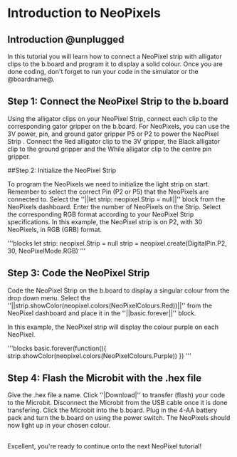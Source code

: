 # Introduction to NeoPixels

## Introduction @unplugged

In this tutorial you will learn how to connect a NeoPixel strip with alligator clips to the b.board and program it to display a solid colour. Once you are done coding, don't forget to run your code in the simulator or the @boardname@.

## Step 1: Connect the NeoPixel Strip to the b.board

Using the alligator clips on your NeoPixel Strip, connect each clip to the corresponding gator gripper on the b.board. For NeoPixels, you can use the 3V power, pin, and ground gator gripper P5 or P2 to power the NeoPixel Strip . Connect the Red alligator clip to the 3V gripper, the Black alligator clip to the ground gripper and the While alligator clip to the centre pin gripper.


##Step 2: Initialize the NeoPixel Strip

To program the NeoPixels we need to initialize the light strip on start. Remember to select the correct Pin (P2 or P5) that the NeoPixels are connected to. Select the ''||let strip: neopixel.Strip = null||'' block from the NeoPixels dashboard. Enter the number of NeoPixels on the Strip. Select the corresponding RGB format according to your NeoPixel Strip specifications. In this example, the NeoPixel strip is on P2, with 30 NeoPixels, in RGB (GRB) format.  

'''blocks
let strip: neopixel.Strip = null
strip = neopixel.create(DigitalPin.P2, 30, NeoPixelMode.RGB)
'''

## Step 3: Code the NeoPixel Strip

Code the NeoPixel Strip on the b.board to display a singular colour from the drop down menu. 
Select the ''||strip.showColor(neopixel.colors(NeoPixelColours.Red))||'' from the NeoPixel dashboard and place it in the ''||basic.forever||'' block.

In this example, the NeoPixel strip will display the colour purple on each NeoPixel.

'''blocks
basic.forever(function(){
    strip.showColor(neopixel.colors(NeoPixelColours.Purple))
})
'''

## Step 4: Flash the Microbit with the .hex file

Give the .hex file a name. Click ''|Download|'' to transfer (flash) your code to the Microbit. Disconnect the Microbit from the USB cable once it is done transfering. Click the Microbit into the b.board. Plug in the 4-AA battery pack and turn the b.board on using the power switch. The NeoPixels should now light up in your chosen colour. 

## 
Excellent, you're ready to continue onto the next NeoPixel tutorial!

